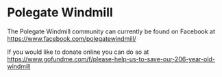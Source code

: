 # Polegate Windmill

The Polegate Windmill community can currently be found on Facebook at https://www.facebook.com/polegatewindmill/

If you would like to donate online you can do so at https://www.gofundme.com/f/please-help-us-to-save-our-206-year-old-windmill

